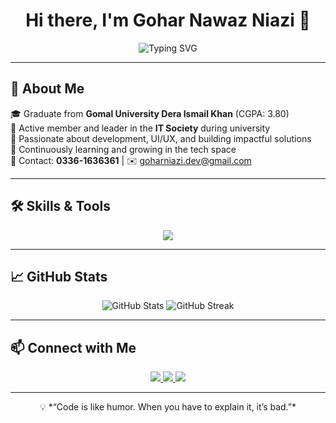 <h1 align="center">Hi there, I'm Gohar Nawaz Niazi 👋</h1>

<p align="center">
  <img src="https://readme-typing-svg.demolab.com?font=Fira+Code&size=24&pause=1000&center=true&vCenter=true&width=435&lines=Tech+Enthusiast;Creative+Problem+Solver;Always+Learning+%F0%9F%93%9A" alt="Typing SVG" />
</p>

---

## 🧠 About Me

🎓 Graduate from **Gomal University Dera Ismail Khan** (CGPA: 3.80)  
💼 Active member and leader in the **IT Society** during university  
🚀 Passionate about development, UI/UX, and building impactful solutions  
🌱 Continuously learning and growing in the tech space  
📱 Contact: **0336-1636361** | ✉️ goharniazi.dev@gmail.com

---

## 🛠️ Skills & Tools

<p align="center">
  <img src="https://skillicons.dev/icons?i=html,css,js,react,nodejs,express,mongodb,python,java,git,github,figma,vscode" />
</p>

---

## 📈 GitHub Stats

<p align="center">
  <img src="https://github-readme-stats.vercel.app/api?username=goharniazi&show_icons=true&theme=tokyonight" alt="GitHub Stats" />
  <img src="https://github-readme-streak-stats.herokuapp.com/?user=goharniazi&theme=tokyonight" alt="GitHub Streak" />
</p>

---

## 📫 Connect with Me

<p align="center">
  <a href="https://www.linkedin.com/in/goharniazi" target="_blank">
    <img src="https://img.shields.io/badge/LinkedIn-blue?style=for-the-badge&logo=linkedin" />
  </a>
  <a href="mailto:goharniazi.dev@gmail.com">
    <img src="https://img.shields.io/badge/Gmail-red?style=for-the-badge&logo=gmail" />
  </a>
  <a href="https://github.com/goharniazi">
    <img src="https://img.shields.io/badge/GitHub-100000?style=for-the-badge&logo=github&logoColor=white" />
  </a>
</p>

---

<p align="center">
  💡 *“Code is like humor. When you have to explain it, it’s bad.”*  
</p>
